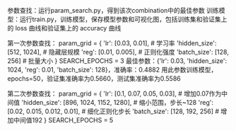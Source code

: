 参数查找：运行param_search.py，得到该次combination中的最佳参数
训练模型：运行train.py，训练模型，保存模型参数和可视化图，包括训练集和验证集上的 loss 曲线和验证集上的 accuracy 曲线

第一次参数查找：
param_grid = {
    'lr': [0.03, 0.01],        # 学习率
    'hidden_size': [512, 1024],  # 隐藏层规模
    'reg': [0.01, 0.005],    # 正则化强度
    'batch_size': [128, 256]  # 批量大小
}
SEARCH_EPOCHS = 3
最佳参数：{'lr': 0.03, 'hidden_size': 1024, 'reg': 0.01, 'batch_size': 128}，准确率：0.4882
用此参数训练模型，epochs=50，验证集准确率为0.5660，测试集准确率为0.5586

第二次参数查找：
param_grid = {
    'lr': [0.1, 0.07, 0.05, 0.03],  # 增加0.07作为中间值
    'hidden_size': [896, 1024, 1152, 1280],  # 缩小范围，步长~128
    'reg': [0.02, 0.015, 0.012, 0.01],  # 细化正则化步长
    'batch_size': [128, 192, 256]  # 增加中间值192
}
SEARCH_EPOCHS = 5